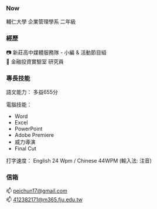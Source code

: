 

<!--
**412382171/412382171** is a ✨ _special_ ✨ repository because its `README.md` (this file) appears on your GitHub profile.

Here are some ideas to get you started:

- 🔭 I’m currently working on ...
- 🌱 I’m currently learning ...
- 👯 I’m looking to collaborate on ...
- 🤔 I’m looking for help with ...
- 💬 Ask me about ...
- 📫 How to reach me: ...
- 😄 Pronouns: ...
- ⚡ Fun fact: ...h
-->

### Now
輔仁大學 企業管理學系 二年級

### 經歷
📷 新莊高中媒體服務隊 - 小編 & 活動節目組 \
📖 金融投資實驗室 研究員

### 專長技能
語文能力：
多益655分

電腦技能：
- Word
- Excel
- PowerPoint
- Adobe Premiere
- 威力導演
- Final Cut

打字速度：
English 24 Wpm / Chinese 44WPM (輸入法: 注音)

### 信箱
📫 peichun17@gmail.com \
📫 412382171@m365.fju.edu.tw
